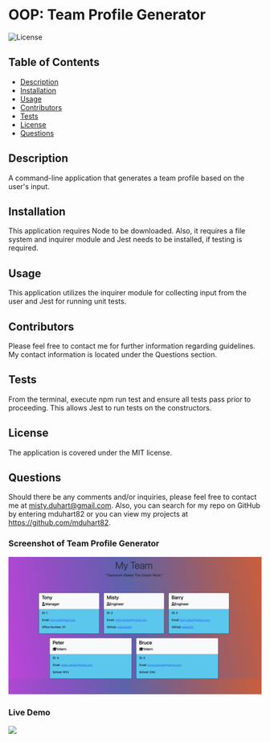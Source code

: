 # OOP: Team Profile Generator
  ![License](https://img.shields.io/badge/License-MIT-brightgreen)

  ## Table of Contents
  * [Description](#description)
  * [Installation](#installation)
  * [Usage](#usage)
  * [Contributors](#contribution)
  * [Tests](#test)
  * [License](#license)
  * [Questions](#questions)
  
  ## Description 
  A command-line application that generates a team profile based on the user's input.
  
  ## Installation 
  This application requires Node to be downloaded. Also, it requires a file system and inquirer module and Jest needs to be installed, if testing is required.

  ## Usage 
  This application utilizes the inquirer module for collecting input from the user and Jest for running unit tests. 

  ## Contributors
  Please feel free to contact me for further information regarding guidelines. My contact information is located under the Questions section.

  ## Tests
  From the terminal, execute npm run test and ensure all tests pass prior to proceeding. This allows Jest to run tests on the constructors.

  ## License 
  The application is covered under the MIT license.
 

  ## Questions
  Should there be any comments and/or inquiries, please feel free to contact me at misty.duhart@gmail.com. Also, you can search for my repo on GitHub by entering mduhart82 or you can view my projects at https://github.com/mduhart82.


### Screenshot of Team Profile Generator
![](./dist/images/Screen%20Shot%202022-05-09%20at%208.45.36%20PM.png)

### Live Demo
![](https://drive.google.com/file/d/13XCs8LfbH1jHl2LSvQPtd3mcLfS29ZI5/view)